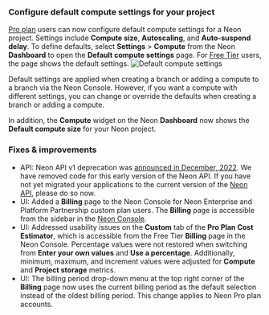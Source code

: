### Configure default compute settings for your project

[Pro plan](/docs/introduction/pro-plan) users can now configure default compute settings for a Neon project. Settings include **Compute size**, **Autoscaling**, and **Auto-suspend delay**. To define defaults, select **Settings** > **Compute** from the Neon **Dashboard** to open the **Default compute settings** page. For [Free Tier](/docs/introduction/free-tier) users, the page shows the default settings.
![Default compute settings](/docs/relnotes/default_compute_settings.png)

Default settings are applied when creating a branch or adding a compute to a branch via the Neon Console. However, if you want a compute with different settings, you can change or override the defaults when creating a branch or adding a compute.

In addition, the **Compute** widget on the Neon **Dashboard** now shows the **Default compute size** for your Neon project.

### Fixes & improvements

- API: Neon API v1 deprecation was [announced in December, 2022](/docs/release-notes/2022-12-28-console). We have removed code for this early version of the Neon API. If you have not yet migrated your applications to the current version of the [Neon API](https://api-docs.neon.tech/reference/getting-started-with-neon-api), please do so now.
- UI: Added a **Billing** page to the Neon Console for Neon Enterprise and Platform Partnership custom plan users. The **Billing** page is accessible from the sidebar in the [Neon Console](https://console.neon.tech/app/projects).
- UI: Addressed usability issues on the **Custom** tab of the **Pro Plan Cost Estimator**, which is accessible from the Free Tier **Billing** page in the Neon Console. Percentage values were not restored when switching from **Enter your own values** and **Use a percentage**. Additionally, minimum, maximum, and increment values were adjusted for **Compute** and **Project storage** metrics.
- UI: The billing period drop-down menu at the top right corner of the **Billing** page now uses the current billing period as the default selection instead of the oldest billing period. This change applies to Neon Pro plan accounts.
